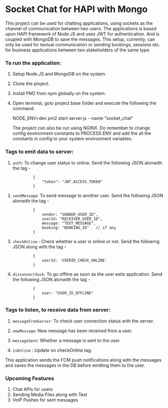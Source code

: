 # Socket Chat for HAPI with Mongo

This project can be used for chatting applications, using sockets as the channel of communication between two users. The applications is based upon HAPI framework of Node.JS and uses JWT for authentication.
And is coupled with MongoDB to save the messages. This setup, currently, can only be used for textual communication or sending bookings, sessions etc. for business applications between two stakeholders of the same type.


### To run the application:

1. Setup Node.JS and MongoDB on the system.
2. Clone the project.
3. Install PM2 from npm globally on the system.
4. Open terminal, goto project base folder and execute the following the command:

    NODE_ENV=dev pm2 start server.js --name "socket_chat"

    The project can also be run using NGINX. Do remember to change config environment constants to PROCESS.ENV and add the all the constants in config to your system environment variables.


### Tags to emit data to server:

1. `auth`:  To change user status to online. Send the following JSON alonwith the tag -

                {
                    "token": "JWT_ACCESS_TOKEN"
                }

2. `sendMessage`: To send message to another user. Send the following JSON alonwith the tag -

                {
                    sender: "SENDER_USER_ID",
                    userId: "RECEIVER_USER_ID",
                    message: "TEXT_MESSAGE",
                    booking: "BOOKING_ID"   // if any
                }

3. `checkOnline` : Check whether a user is online or not. Send the following JSON along with the tag -

                {
                    userId: 'USERID_CHECK_ONLINE'
                }

4. `disconnectSock`: To go offline as soon as the user exits application. Send the following JSON alonwith the tag -

                {
                    user: "USER_ID_OFFLINE"
                }



### Tags to listen, to receive data from server:


1. `messageFromServer`: To check user connection status with the server.

2. `newMessage`: New message has been received from a user.

3. `messageSent`: Whether a message is sent to the user.

4. `isOnline` : Update on checkOnline tag.




This application sends the FCM push notifications along with the messages and saves the messages in the DB before emitting them to the user.



### Upcoming Features

1. Chat APIs for users
2. Sending Media Files along with Text
3. VoIP Pushes for sent messages